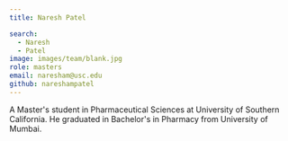 ```yaml
---
title: Naresh Patel

search:
  - Naresh 
  - Patel
image: images/team/blank.jpg
role: masters
email: naresham@usc.edu
github: nareshampatel
---
```


 A Master's student in Pharmaceutical Sciences at University of Southern California. He graduated in Bachelor's in Pharmacy from University of Mumbai. 
